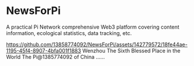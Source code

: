 # NewsForPi
A practical Pi Network comprehensive Web3 platform covering content information, ecological statistics, data tracking, etc. 


https://github.com/13858774092/NewsForPi/assets/142779572/18fe44ae-1195-45f4-8907-4bfa001f1883
Wenzhou
The Sixth Blessed Place in the World
The Pi@1385774092 of China
......
